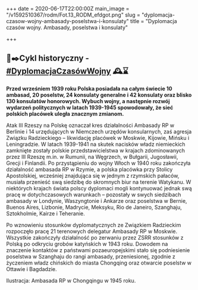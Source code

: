 +++
date = 2020-06-17T22:00:00Z
main_image = "/v1592510367/rodm/Fot.13_RODM_efdgot.png"
slug = "dyplomacja-czasow-wojny-ambasady-poselstwa-i-konsulaty"
title = "Dyplomacja czasów wojny. Ambasady, poselstwa i konsulaty"

+++
## 📜✒️Cykl historyczny - [#DyplomacjaCzasówWojny](https://www.facebook.com/hashtag/dyplomacjaczas%C3%B3wwojny?source=feed_text&epa=HASHTAG&__xts__%5B0%5D=68.ARBGHv06gMDPAP6cd_qLlWcu3dciHV2_8SSgZBiyVLxZ_itchJhmv3nux0NGgK91KtHYU0Brr3ZXP7EknCFcfZXgOQVB75RYqTHjyUzma4tPbuyw7ehIuuq7ek6Wha37paxxhIQzuJij148U9QmX1sdAC4i7hCkVPRuWWuJRoCyF3oXkQVL_JeUvit877a4Ovcr_i1H1LiEm9bbb8QL7WQ-wrpsMVQMM9ihAm3Q5a7snfVklcesGPJCSx1X9aU5JeOSrL2ZnBlYeOgdgm7X77hFXV57IR6Z9gfVNhq9hLGfdJ_tDEod04DsaOt_ONRwmFxWCDygDH5aW9KfGvRAkJIc&__tn__=%2ANK-R) 🕰⌛️

**Przed wrześniem 1939 roku Polska posiadała na całym świecie 10 ambasad, 20 poselstw, 24 konsulaty generalne i 42 konsulaty oraz blisko 130 konsulatów honorowych. Wybuch wojny, a następnie rozwój wydarzeń politycznych w latach 1939-1945 spowodowały, że sieć polskich placówek uległa znacznym zmianom.** 

Atak III Rzeszy na Polskę oznaczał kres działalności Ambasady RP w Berlinie i 14 urzędujących w Niemczech urzędów konsularnych, zaś agresja Związku Radzieckiego – likwidację placówek w Moskwie, Kijowie, Mińsku i Leningradzie. W latach 1939-1941 na skutek nacisków władz niemieckich zamknięte zostały polskie przedstawicielstwa w krajach zdominowanych przez III Rzeszę m.in. w Rumunii, na Węgrzech, w Bułgarii, Jugosławii, Grecji i Finlandii. Po przystąpieniu do wojny Włoch w 1940 roku zakończyła działalność ambasada RP w Rzymie, a polska placówka przy Stolicy Apostolskiej, wcześniej znajdująca się w jednym z rzymskich pałaców, musiała przenieść swą siedzibę do skromnych biur na terenie Watykanu. W niektórych krajach świata polscy dyplomaci mogli kontynuować jednak swą pracę w dotychczasowych warunkach – pozostały w swych siedzibach ambasady w Londynie, Waszyngtonie i Ankarze oraz poselstwa w Bernie, Buenos Aires, Lizbonie, Madrycie, Meksyku, Rio de Janeiro, Szanghaju, Sztokholmie, Kairze i Teheranie.

Po wznowieniu stosunków dyplomatycznych ze Związkiem Radzieckim rozpoczęło pracę 21 terenowych delegatur Ambasady RP w Moskwie. Wszystkie zakończyły działalność po zerwaniu przez ZSRR stosunków z Polską po odkryciu grobów katyńskich w 1943 roku. Dowodem na znaczenie kontaktów z państwami pozaeuropejskimi stało się podniesienie poselstwa w Szanghaju do rangi ambasady, przeniesionej, zgodnie z życzeniem władz chińskich do miasta Chongqing oraz otwarcie poselstw w Ottawie i Bagdadzie.

Ilustracja: Ambasada RP w Chongqingu w 1945 roku.